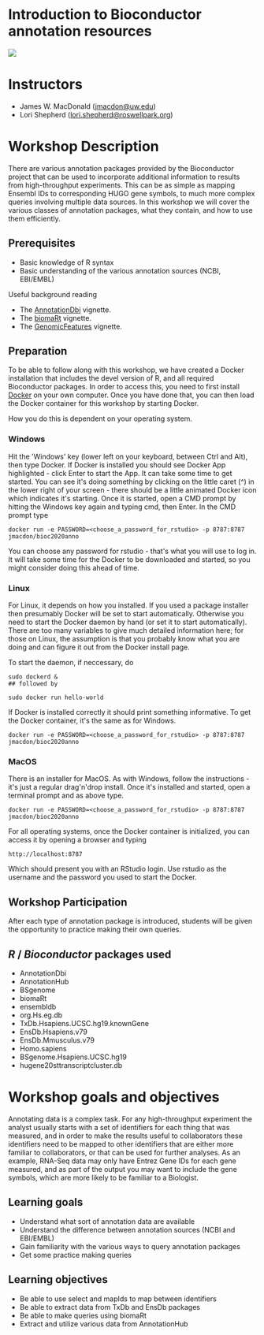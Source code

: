 # Introduction to Bioconductor annotation resources
![](https://github.com/jmacdon/Bioc2020Anno/.github/workflows/basic_checks.yaml/badge.svg)
# Instructors

* James W. MacDonald (jmacdon@uw.edu)
* Lori Shepherd (lori.shepherd@roswellpark.org)

# Workshop Description

There are various annotation packages provided by the Bioconductor
project that can be used to incorporate additional information to
results from high-throughput experiments. This can be as simple as
mapping Ensembl IDs to corresponding HUGO gene symbols, to much more
complex queries involving multiple data sources. In this workshop we
will cover the various classes of annotation packages, what they
contain, and how to use them efficiently. 

## Prerequisites

* Basic knowledge of R syntax
* Basic understanding of the various annotation sources (NCBI, EBI/EMBL)

Useful background reading

* The
  [AnnotationDbi](https://www.bioconductor.org/packages/release/bioc/vignettes/AnnotationDbi/inst/doc/IntroToAnnotationPackages.pdf)
  vignette.
* The
  [biomaRt](https://www.bioconductor.org/packages/release/bioc/vignettes/biomaRt/inst/doc/biomaRt.html)
  vignette.
* The
  [GenomicFeatures](https://www.bioconductor.org/packages/release/bioc/vignettes/GenomicFeatures/inst/doc/GenomicFeatures.pdf)
  vignette.

## Preparation

To be able to follow along with this workshop, we have created a
Docker installation that includes the devel version of R, and all
required Bioconductor packages. In order to access this, you need to
first install [Docker](https://docs.docker.com/engine/install/) on
your own computer. Once you have done that, you can then load the
Docker container for this workshop by starting Docker.

How you do this is dependent on your operating system.

### Windows

Hit the 'Windows' key (lower left on your keyboard, between Ctrl and
Alt), then type Docker. If Docker is installed you should see Docker
App highlighted - click Enter to start the App. It can take some time
to get started. You can see it's doing something by clicking on the
little caret (^) in the lower right of your screen - there should be a
little animated Docker icon which indicates it's starting. Once it is
started, open a CMD prompt by hitting the Windows key again and typing
cmd, then Enter. In the CMD prompt type

```
docker run -e PASSWORD=<choose_a_password_for_rstudio> -p 8787:8787 jmacdon/bioc2020anno
```

You can choose any password for rstudio - that's what you will use to
log in. It will take some time for the Docker to be downloaded and
started, so you might consider doing this ahead of time.

### Linux

For Linux, it depends on how you installed. If you used a package
installer then presumably Docker will be set to start
automatically. Otherwise you need to start the Docker daemon by hand
(or set it to start automatically). There are too many variables to
give much detailed information here; for those on Linux, the
assumption is that you probably know what you are doing and can figure
it out from the Docker install page.

To start the daemon, if neccessary, do

```
sudo dockerd &
## followed by 

sudo docker run hello-world

```

If Docker is installed correctly it should print something
informative. To get the Docker container, it's the same as for
Windows.

```
docker run -e PASSWORD=<choose_a_password_for_rstudio> -p 8787:8787 jmacdon/bioc2020anno
```

### MacOS

There is an installer for MacOS. As with Windows, follow the
instructions - it's just a regular drag'n'drop install. Once it's
installed and started, open a terminal prompt and as above type.

```
docker run -e PASSWORD=<choose_a_password_for_rstudio> -p 8787:8787 jmacdon/bioc2020anno
```

For all operating systems, once the Docker container is initialized,
you can access it by opening a browser and typing

```
http://localhost:8787
```

Which should present you with an RStudio login. Use rstudio as the
username and the password you used to start the Docker.


## Workshop Participation

After each type of annotation package is introduced, students will be
given the opportunity to practice making their own queries. 

## _R_ / _Bioconductor_ packages used

* AnnotationDbi
* AnnotationHub
* BSgenome
* biomaRt
* ensembldb
* org.Hs.eg.db
* TxDb.Hsapiens.UCSC.hg19.knownGene
* EnsDb.Hsapiens.v79
* EnsDb.Mmusculus.v79
* Homo.sapiens 
* BSgenome.Hsapiens.UCSC.hg19
* hugene20sttranscriptcluster.db


# Workshop goals and objectives

Annotating data is a complex task. For any high-throughput experiment
the analyst usually starts with a set of identifiers for each thing
that was measured, and in order to make the results useful to
collaborators these identifiers need to be mapped to other identifiers
that are either more familiar to collaborators, or that can be used
for further analyses. As an example, RNA-Seq data may only have Entrez
Gene IDs for each gene measured, and as part of the output you may
want to include the gene symbols, which are more likely to be familiar
to a Biologist.

## Learning goals

* Understand what sort of annotation data are available
* Understand the difference between annotation sources (NCBI and EBI/EMBL)
* Gain familiarity with the various ways to query annotation packages
* Get some practice making queries

## Learning objectives

* Be able to use select and mapIds to map between identifiers
* Be able to extract data from TxDb and EnsDb packages
* Be able to make queries using biomaRt
* Extract and utilize various data from AnnotationHub

